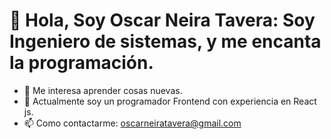 # 👋 Hola, Soy Oscar Neira Tavera: Soy Ingeniero de sistemas, y me encanta la programación.
- 👀 Me interesa aprender cosas nuevas.
- 🌱 Actualmente soy un programador Frontend con experiencia en React js.
- 📫 Como contactarme: oscarneiratavera@gmail.com
